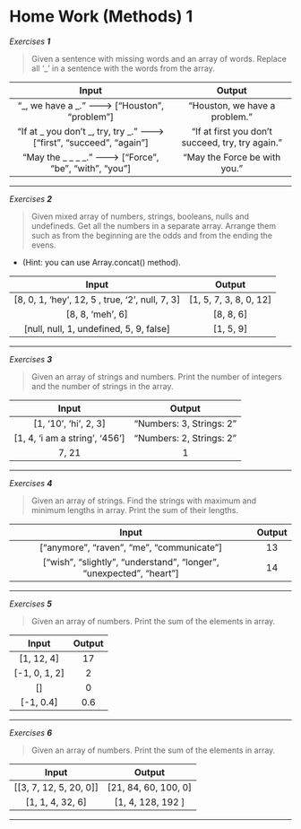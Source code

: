 # Home Work (Methods) 1

*Exercises **1***

> Given a sentence with missing words and an array of words. Replace all ‘_’ in a sentence with the words from the array. 

| Input   | Output |
| :-----: | :----: |
| “_, we have a _.” ---> [“Houston”, “problem”]  | “Houston, we have a problem.”  |
| “If at _ you don’t _, try, try _.” ---> [“first”, “succeed”, “again”]  | “If at first you don’t succeed, try, try again.” |
| “May the _ _ _ _.” ---> [“Force”, “be”, “with”, “you”]  | “May the Force be with you.”     |
---

*Exercises **2***

> Given mixed array of numbers, strings, booleans, nulls and undefineds. Get all the numbers in a separate array. Arrange them such as from the beginning are the odds and from the ending the evens. 
- (Hint: you can use Array.concat() method).

| Input   | Output    |
| :-----: | :-------: |
| [8, 0, 1, ‘hey’, 12, 5 , true, ‘2’, null, 7, 3]  | [1, 5, 7, 3, 8, 0, 12]  |
| [8, 8, ‘meh’, 6]  | [8, 8, 6] |
| [null, null, 1, undefined, 5, 9, false]     | [1, 5, 9] |
---

*Exercises **3***

> Given an array of strings and numbers. Print the number of integers and the number of strings in the array. 

| Input   | Output    |
| :-----: | :-------: |
| [1, ‘10’, ‘hi’, 2, 3]   | “Numbers: 3, Strings: 2” |
| [1, 4, ‘i am a string’, ‘456’]   | “Numbers: 2, Strings: 2”   |
| 7, 21     | 1 |
---

*Exercises **4***

> Given an array of strings. Find the strings with maximum and minimum lengths in array. Print the sum of their lengths.
 

| Input   | Output    |
| :-----: | :-------: |
| [“anymore”, “raven”, “me”, “communicate”]  | 13   |
| [“wish”, “slightly”, “understand”, “longer”, “unexpected”, “heart”]  | 14    |
---

*Exercises **5***

> Given an array of numbers. Print the sum of the elements in array.
 

| Input   | Output    |
| :-----: | :-------: |
| [1, 12, 4]   | 17   |
| [-1, 0, 1, 2]   | 2   |
| []     | 0 |
| [-1, 0.4] | 0.6 |
---

*Exercises **6***

> Given an array of numbers. Print the sum of the elements in array.
 

| Input   | Output    |
| :-----: | :-------: |
| [[3, 7, 12, 5, 20, 0]]   | [21, 84, 60, 100, 0]   |
| [1, 1, 4, 32, 6]   | [1, 4, 128, 192 ]   |
---
